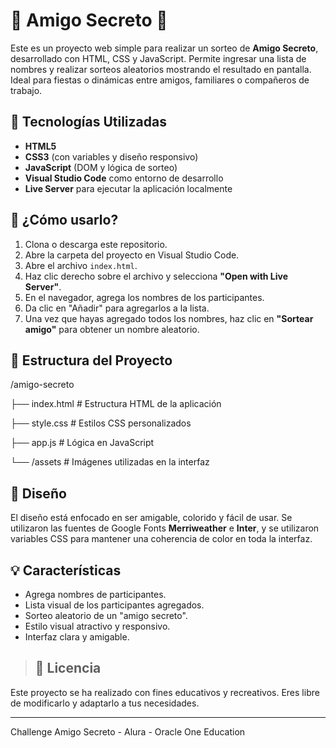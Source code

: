 # 🎁 Amigo Secreto 🎁

Este es un proyecto web simple para realizar un sorteo de **Amigo Secreto**, desarrollado con HTML, CSS y JavaScript. Permite ingresar una lista de nombres y realizar sorteos aleatorios mostrando el resultado en pantalla. Ideal para fiestas o dinámicas entre amigos, familiares o compañeros de trabajo.

## 🔧 Tecnologías Utilizadas

- **HTML5**
- **CSS3** (con variables y diseño responsivo)
- **JavaScript** (DOM y lógica de sorteo)
- **Visual Studio Code** como entorno de desarrollo
- **Live Server** para ejecutar la aplicación localmente

## 🚀 ¿Cómo usarlo?

1. Clona o descarga este repositorio.
2. Abre la carpeta del proyecto en Visual Studio Code.
3. Abre el archivo `index.html`.
4. Haz clic derecho sobre el archivo y selecciona **"Open with Live Server"**.
5. En el navegador, agrega los nombres de los participantes.
6. Da clic en "Añadir" para agregarlos a la lista.
7. Una vez que hayas agregado todos los nombres, haz clic en **"Sortear amigo"** para obtener un nombre aleatorio.

## 📁 Estructura del Proyecto
/amigo-secreto

├── index.html # Estructura HTML de la aplicación

├── style.css # Estilos CSS personalizados

├── app.js # Lógica en JavaScript

└── /assets # Imágenes utilizadas en la interfaz


## 🎨 Diseño

El diseño está enfocado en ser amigable, colorido y fácil de usar. Se utilizaron las fuentes de Google Fonts **Merriweather** e **Inter**, y se utilizaron variables CSS para mantener una coherencia de color en toda la interfaz.

## 💡 Características

- Agrega nombres de participantes.
- Lista visual de los participantes agregados.
- Sorteo aleatorio de un "amigo secreto".
- Estilo visual atractivo y responsivo.
- Interfaz clara y amigable.

> ## 📜 Licencia

Este proyecto se ha realizado con fines educativos y recreativos. Eres libre de modificarlo y adaptarlo a tus necesidades.

---


Challenge Amigo Secreto - Alura - Oracle One Education
